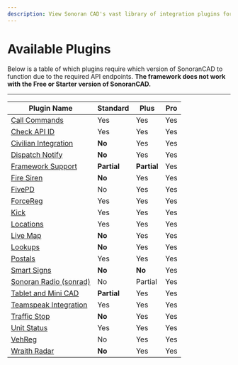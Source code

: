 ```yaml
---
description: View Sonoran CAD's vast library of integration plugins for your community!
---
```


# Available Plugins

Below is a table of which plugins require which version of SonoranCAD to function due to the required API endpoints. **The framework does not work with the Free or Starter version of SonoranCAD.**

****

| Plugin Name                                                                    | Standard    | Plus        | Pro |
| ------------------------------------------------------------------------------ | ----------- | ----------- | --- |
| [Call Commands](call-commands.md)                                              | Yes         | Yes         | Yes |
| [Check API ID](api-id-checker.md)                                              | Yes         | Yes         | Yes |
| [Civilian Integration](civilian-integration.md)                                | **No**      | Yes         | Yes |
| [Dispatch Notify](dispatch-notify.md)                                          | **No**      | Yes         | Yes |
| [Framework Support](framework-support.md)                                      | **Partial** | **Partial** | Yes |
| [Fire Siren](fire-siren.md)                                                    | **No**      | Yes         | Yes |
| [FivePD](fivepd.md)                                                            | No          | Yes         | Yes |
| [ForceReg](forcereg.md)                                                        | Yes         | Yes         | Yes |
| [Kick](kick.md)                                                                | Yes         | Yes         | Yes |
| [Locations](locations.md)                                                      | Yes         | Yes         | Yes |
| [Live Map](live-map.md)                                                        | **No**      | Yes         | Yes |
| [Lookups](lookups.md)                                                          | **No**      | Yes         | Yes |
| [Postals](postals.md)                                                          | Yes         | Yes         | Yes |
| [Smart Signs](smart-signs.md)                                                  | **No**      | **No**      | Yes |
| [Sonoran Radio (sonrad)](sonoran-radio-sonrad.md)                              | No          | Partial     | Yes |
| [Tablet and Mini CAD](tablet.md)                                               | **Partial** | Yes         | Yes |
| [Teamspeak Integration](teamspeak-3.md)                                        | Yes         | Yes         | Yes |
| [Traffic Stop](traffic-stop.md)                                                | **No**      | Yes         | Yes |
| [Unit Status](unit-status.md)                                                  | Yes         | Yes         | Yes |
| [VehReg](vehreg.md)                                                            | No          | Yes         | Yes |
| [Wraith Radar](wraithv2.md)                                                    | **No**      | Yes         | Yes |
